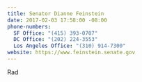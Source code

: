 ```yaml
---
title: Senator Dianne Feinstein
date: 2017-02-03 17:58:00 -08:00
phone-numbers:
  SF Office: "(415) 393-0707"
  DC Office: "(202) 224-3553"
  Los Angeles Office: "(310) 914-7300"
website: https://www.feinstein.senate.gov
---
```


Rad
